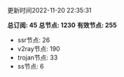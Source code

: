 更新时间2022-11-20 22:35:31

**总订阅: 45**
**总节点: 1230**
**有效节点: 255**
- ssr节点: 26
- v2ray节点: 190
- trojan节点: 33
- ss节点: 6
